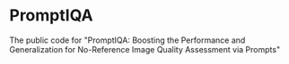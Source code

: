 # PromptIQA
The public code for "PromptIQA: Boosting the Performance and Generalization for No-Reference Image Quality Assessment via Prompts"
